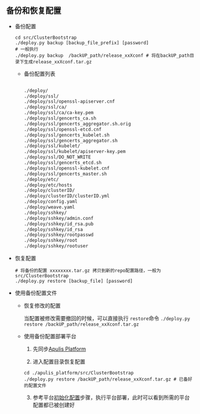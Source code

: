 备份和恢复配置
-------------------------------------------------------------------------

* 备份配置

    ```
    cd src/ClusterBootstrap
    ./deploy.py backup [backup_file_prefix] [password]
    # 一般执行
    ./deploy.py backup  /backUP_path/release_xxXconf # 将在backUP_path目录下生成release_xxXconf.tar.gz
    ```
    + 备份配置列表

        ```bash
            
        ./deploy/     
        ./deploy/ssl/ 
        ./deploy/ssl/openssl-apiserver.cnf 
        ./deploy/ssl/ca/ 
        ./deploy/ssl/ca/ca-key.pem
        ./deploy/ssl/gencerts_ca.sh
        ./deploy/ssl/gencerts_aggregator.sh.orig
        ./deploy/ssl/openssl-etcd.cnf
        ./deploy/ssl/gencerts_kubelet.sh
        ./deploy/ssl/gencerts_aggregator.sh
        ./deploy/ssl/kubelet/
        ./deploy/ssl/kubelet/apiserver-key.pem
        ./deploy/ssl/DO_NOT_WRITE
        ./deploy/ssl/gencerts_etcd.sh
        ./deploy/ssl/openssl-kubelet.cnf
        ./deploy/ssl/gencerts_master.sh
        ./deploy/etc/
        ./deploy/etc/hosts
        ./deploy/clusterID/
        ./deploy/clusterID/clusterID.yml
        ./deploy/config.yaml
        ./deploy/weave.yaml
        ./deploy/sshkey/
        ./deploy/sshkey/admin.conf
        ./deploy/sshkey/id_rsa.pub
        ./deploy/sshkey/id_rsa
        ./deploy/sshkey/rootpasswd
        ./deploy/sshkey/root
        ./deploy/sshkey/rootuser
        ```

* 恢复配置

    ```
    # 将备份的配置 xxxxxxxx.tar.gz 拷贝到新的repo配置路径，一般为 src/ClusterBootstrap
    ./deploy.py restore [backup_file] [password]
    ```

* 使用备份配置文件

    + 恢复修改的配置
      
      当配置被修改需要撤回的时候，可以直接执行 `restore`命令
      `./deploy.py restore /backUP_path/release_xxXconf.tar.gz`
    
    + 使用备份配置部署平台

        1. 先同步[Apulis Platform](https://gitee.com/apulis/apulis_platform.git)

        2. 进入配置目录恢复配置
        ```
        cd ./apulis_platform/src/ClusterBootstrap
        ./deploy.py restore /backUP_path/release_xxXconf.tar.gz # 已备好的配置文件
        ```
        3. 参考平台[初始化配置](./平台部署之初始配置.md)步骤，执行平台部署，此时可以看到所需的平台配置都已被创建好

    